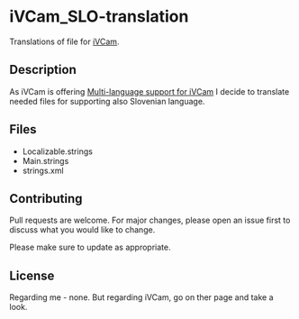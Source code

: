 # iVCam_SLO-translation
Translations of file for [iVCam](https://www.e2esoft.com/ivcam).

## Description

As iVCam is offering [Multi-language support for iVCam](https://www.e2esoft.com/ivcam-localization/) I decide to translate needed files for supporting also Slovenian language.

## Files

- Localizable.strings
- Main.strings
- strings.xml

## Contributing
Pull requests are welcome. For major changes, please open an issue first to discuss what you would like to change.

Please make sure to update as appropriate.

## License
Regarding me - none. But regarding iVCam, go on ther page and take a look.